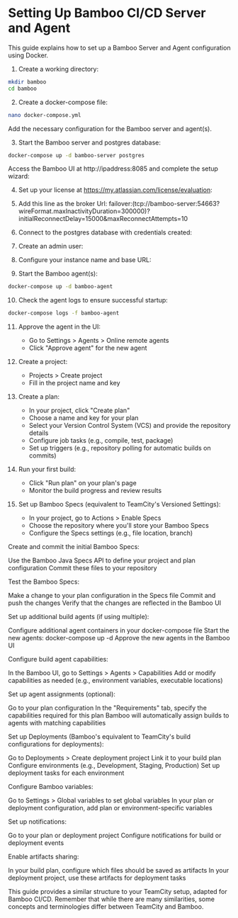 # Setting Up Bamboo CI/CD Server and Agent

This guide explains how to set up a Bamboo Server and Agent configuration using Docker.

1. Create a working directory:

```bash
mkdir bamboo
cd bamboo
```

2. Create a docker-compose file:

```bash
nano docker-compose.yml
```
Add the necessary configuration for the Bamboo server and agent(s).

3. Start the Bamboo server and postgres database:

```bash
docker-compose up -d bamboo-server postgres
```

Access the Bamboo UI at http://ipaddress:8085 and complete the setup wizard:

4. Set up your license at https://my.atlassian.com/license/evaluation:

5. Add this line as the broker Url: failover:(tcp://bamboo-server:54663?wireFormat.maxInactivityDuration=300000)?initialReconnectDelay=15000&maxReconnectAttempts=10

6. Connect to the postgres database with credentials created:

7. Create an admin user:

8. Configure your instance name and base URL:

9. Start the Bamboo agent(s):

```bash
docker-compose up -d bamboo-agent
```

10. Check the agent logs to ensure successful startup:

```bash
docker-compose logs -f bamboo-agent
```

11. Approve the agent in the UI:
    - Go to Settings > Agents > Online remote agents
    - Click "Approve agent" for the new agent


12. Create a project:
    - Projects > Create project   
    - Fill in the project name and key


13. Create a plan:
    - In your project, click "Create plan"
    - Choose a name and key for your plan
    - Select your Version Control System (VCS) and provide the repository details
    - Configure job tasks (e.g., compile, test, package)
    - Set up triggers (e.g., repository polling for automatic builds on commits)


14. Run your first build:
    - Click "Run plan" on your plan's page
    - Monitor the build progress and review results


15. Set up Bamboo Specs (equivalent to TeamCity's Versioned Settings):
    - In your project, go to Actions > Enable Specs
    - Choose the repository where you'll store your Bamboo Specs
    - Configure the Specs settings (e.g., file location, branch)


Create and commit the initial Bamboo Specs:

Use the Bamboo Java Specs API to define your project and plan configuration
Commit these files to your repository


Test the Bamboo Specs:

Make a change to your plan configuration in the Specs file
Commit and push the changes
Verify that the changes are reflected in the Bamboo UI


Set up additional build agents (if using multiple):

Configure additional agent containers in your docker-compose file
Start the new agents: docker-compose up -d
Approve the new agents in the Bamboo UI


Configure build agent capabilities:

In the Bamboo UI, go to Settings > Agents > Capabilities
Add or modify capabilities as needed (e.g., environment variables, executable locations)


Set up agent assignments (optional):

Go to your plan configuration
In the "Requirements" tab, specify the capabilities required for this plan
Bamboo will automatically assign builds to agents with matching capabilities


Set up Deployments (Bamboo's equivalent to TeamCity's build configurations for deployments):

Go to Deployments > Create deployment project
Link it to your build plan
Configure environments (e.g., Development, Staging, Production)
Set up deployment tasks for each environment


Configure Bamboo variables:

Go to Settings > Global variables to set global variables
In your plan or deployment configuration, add plan or environment-specific variables


Set up notifications:

Go to your plan or deployment project
Configure notifications for build or deployment events


Enable artifacts sharing:

In your build plan, configure which files should be saved as artifacts
In your deployment project, use these artifacts for deployment tasks



This guide provides a similar structure to your TeamCity setup, adapted for Bamboo CI/CD. Remember that while there are many similarities, some concepts and terminologies differ between TeamCity and Bamboo.

